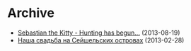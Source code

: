 # Archive


* [Sebastian the Kitty - Hunting has begun...](blog/2013-08-19-Sebastian-the-kitty-Hunting-has-begun) (2013-08-19)
* [Наша свадьба на Сейшельских островах](blog/2013-02-28-Our-wedding-in-Seychelles) (2013-02-28)